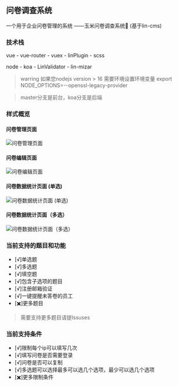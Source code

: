 ## 问卷调查系统
一个用于企业问卷管理的系统 ——玉米问卷调查系统🌽 (基于lin-cms)

### 技术栈
vue - vue-router - vuex - linPlugin - scss

node - koa - LinValidator - lin-mizar 

> warring 如果您nodejs version > 16 需要环境设置环境变量
> export NODE_OPTIONS=--openssl-legacy-provider

>master分支是前台，koa分支是后端

### 样式概览
#### 问卷管理页面
![问卷管理页面](http://qyimg.waterbang.top/questionnaire.png)

#### 问卷编辑页面
![问卷编辑页面](http://qyimg.waterbang.top/edit.png)

#### 问卷数据统计页面 (单选)
![问卷数据统计页面 (单选)](http://qyimg.waterbang.top/data.png)

#### 问卷数据统计页面（多选）
![问卷数据统计页面（多选）](http://qyimg.waterbang.top/multiple.png)

### 当前支持的题目和功能

- [√]单选题
- [√]多选题
- [√]填空题
- [√]包含子选项的题目
- [√]注册邮箱验证
- [√]一键提醒未答卷的员工
- [✖️]更多题目

> 需要支持更多题目请提Issuses

### 当前支持条件

- [√]限制每个ip可以填写几次
- [√]填写问卷是否需要登录
- [√]问卷是否可以复制
- [√]多选题可以选择最多可以选几个选项，最少可以选几个选项
- [✖️]更多限制条件


